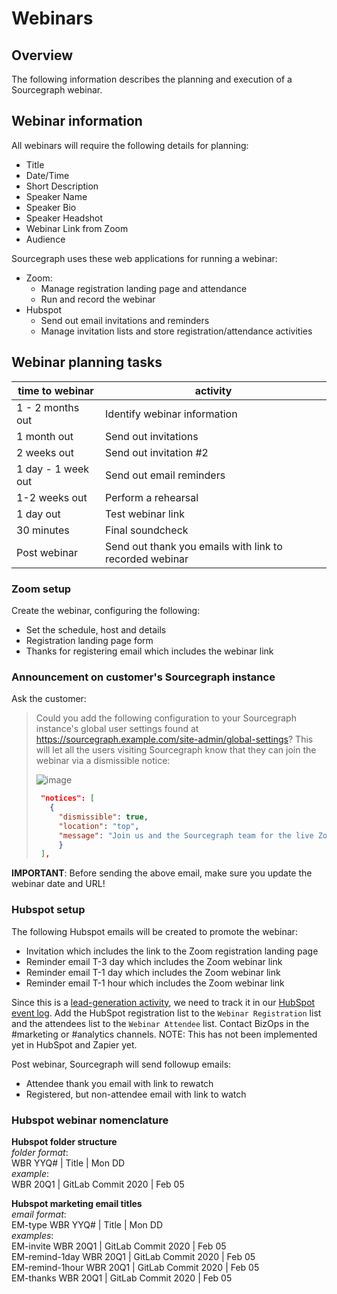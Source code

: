 # Webinars
## Overview
The following information describes the planning and execution of a Sourcegraph webinar. 

## Webinar information

All webinars will require the following details for planning:

- Title
- Date/Time
- Short Description
- Speaker Name
- Speaker Bio
- Speaker Headshot
- Webinar Link from Zoom
- Audience

Sourcegraph uses these web applications for running a webinar:

- Zoom:
  *  Manage registration landing page and attendance
  * Run and record the webinar
- Hubspot
  * Send out email invitations and reminders
  * Manage invitation lists and store registration/attendance activities

## Webinar planning tasks

 time to webinar | activity  
 --------------- | ---------------    
 1 - 2 months out | Identify webinar information 
 1 month out | Send out invitations 
 2 weeks out | Send out invitation #2 
 1 day - 1 week out | Send out email reminders 
 1-2 weeks out | Perform a rehearsal 
 1 day out | Test webinar link 
 30 minutes | Final soundcheck 
 Post webinar | Send out thank you emails with link to recorded webinar 

### Zoom setup

Create the webinar, configuring the following:

- Set the schedule, host and details
- Registration landing page form
- Thanks for registering email which includes the webinar link

### Announcement on customer's Sourcegraph instance

Ask the customer:

> Could you add the following configuration to your Sourcegraph instance's global user settings found at https://sourcegraph.example.com/site-admin/global-settings? This will let all the users visiting Sourcegraph know that they can join the webinar via a dismissible notice:
>
> ![image](https://user-images.githubusercontent.com/3173176/75200913-423db180-5724-11ea-9ee9-fbea5be2129b.png)
>
> ```json
>  "notices": [
>    {
>      "dismissible": true,
>      "location": "top",
>      "message": "Join us and the Sourcegraph team for the live Zoom webinar on [Tuesday, Feb 25, 2020 @ 3pm Central](<WEBINAR LINK>) to learn about Universal Code Search and improving your workflow!"
>      }
>  ],
> ```

**IMPORTANT**: Before sending the above email, make sure you update the webinar date and URL!

### Hubspot setup

The following Hubspot emails will be created to promote the webinar:

- Invitation which includes the link to the Zoom registration landing page 
- Reminder email T-3 day which includes the Zoom webinar link
- Reminder email T-1 day which includes the Zoom webinar link
- Reminder email T-1 hour which includes the Zoom webinar link

Since this is a [lead-generation activity](marketing_operations.md#maintaining-data-pipelines), we need to track it in our [HubSpot event log](https://docs.google.com/spreadsheets/d/16S3xlcY7DmpcfKZYD-3VHUsaPLiYHyisu8cD_gZpv0Q/edit?usp=drive_web&ouid=117507720010549543900). Add the HubSpot registration list to the `Webinar Registration` list and the attendees list to the `Webinar Attendee` list. Contact BizOps in the #marketing or #analytics channels. NOTE: This has not been implemented yet in HubSpot and Zapier yet.

Post webinar, Sourcegraph will send followup emails:

- Attendee thank you email with link to rewatch
- Registered, but non-attendee email with link to watch

### Hubspot webinar nomenclature

**Hubspot folder structure**  
*folder format*:  
WBR YYQ# \| Title \| Mon DD  
*example*:  
WBR 20Q1 \| GitLab Commit 2020 \| Feb 05  

**Hubspot marketing email titles**   
*email format*:  
EM-type WBR YYQ# \| Title \| Mon DD   
*examples*:  
EM-invite WBR 20Q1 \| GitLab Commit 2020 \| Feb 05  
EM-remind-1day WBR 20Q1 \| GitLab Commit 2020 \| Feb 05  
EM-remind-1hour WBR 20Q1 \| GitLab Commit 2020 \| Feb 05  
EM-thanks WBR 20Q1 \| GitLab Commit 2020 \| Feb 05  
